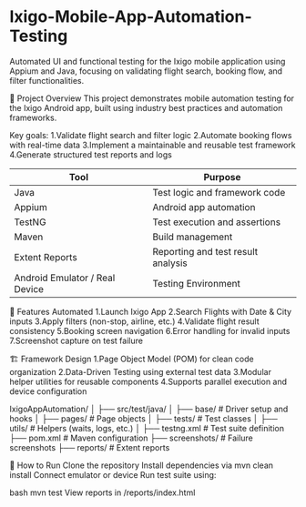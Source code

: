 # Ixigo-Mobile-App-Automation-Testing
Automated UI and functional testing for the Ixigo mobile application using Appium and Java, focusing on validating flight search, booking flow, and filter functionalities.

🧪 Project Overview
This project demonstrates mobile automation testing for the Ixigo Android app, built using industry best practices and automation frameworks.

Key goals:
1.Validate flight search and filter logic
2.Automate booking flows with real-time data
3.Implement a maintainable and reusable test framework
4.Generate structured test reports and logs

| Tool                           | Purpose                            |
| ------------------------------ | ---------------------------------- |
| Java                           | Test logic and framework code      |
| Appium                         | Android app automation             |
| TestNG                         | Test execution and assertions      |
| Maven                          | Build management                   |
| Extent Reports                 | Reporting and test result analysis |
| Android Emulator / Real Device | Testing Environment                |


🧩 Features Automated
 1.Launch Ixigo App
 2.Search Flights with Date & City inputs
 3.Apply filters (non-stop, airline, etc.)
 4.Validate flight result consistency
 5.Booking screen navigation
 6.Error handling for invalid inputs
 7.Screenshot capture on test failure

 🏗️ Framework Design
1.Page Object Model (POM) for clean code organization
2.Data-Driven Testing using external test data
3.Modular helper utilities for reusable components
4.Supports parallel execution and device configuration

IxigoAppAutomation/
│
├── src/test/java/
│   ├── base/               # Driver setup and hooks
│   ├── pages/              # Page objects
│   ├── tests/              # Test classes
│   ├── utils/              # Helpers (waits, logs, etc.)
│
├── testng.xml              # Test suite definition
├── pom.xml                 # Maven configuration
├── screenshots/            # Failure screenshots
├── reports/                # Extent reports


🚀 How to Run
Clone the repository
Install dependencies via mvn clean install
Connect emulator or device
Run test suite using:

bash
mvn test
View reports in /reports/index.html


